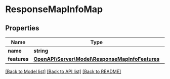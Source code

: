 # ResponseMapInfoMap

## Properties
Name | Type | Description | Notes
------------ | ------------- | ------------- | -------------
**name** | **string** |  | 
**features** | [**OpenAPI\Server\Model\ResponseMapInfoFeatures**](ResponseMapInfoFeatures.md) |  | 

[[Back to Model list]](../README.md#documentation-for-models) [[Back to API list]](../README.md#documentation-for-api-endpoints) [[Back to README]](../README.md)


